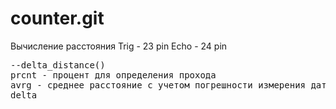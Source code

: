 # counter.git
Вычисление расстояния
Trig - 23 pin
Echo - 24 pin
<br>
<pre>
--delta_distance()
prcnt - процент для определения прохода
avrg - среднее расстояние с учетом погрешности измерения датчика (среднее из 50 измерений)
delta 
</pre>
